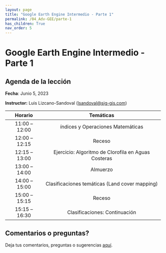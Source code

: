 ```yaml
---
layout: page
title: "Google Earth Engine Intermedio - Parte 1"
permalink: /04_Adv-GEE/parte-1
has_children: True
nav_order: 5
---
```


# Google Earth Engine Intermedio - Parte 1

## Agenda de la lección

**Fecha**: Junio 5, 2023

**Instructor:** Luis Lizcano-Sandoval ([lsandoval@sig-gis.com](lsandoval@sig-gis.com))

|    Horario    |                                                                    Temáticas                                                                    |
|:-------------:|:-----------------------------------------------------------------------------------------------------------------------------------------------:|
| 11:00 – 12:00 | índices y Operaciones Matemáticas                                                   |
| 12:00 – 12:15 | Receso                                                                              |
| 12:15 – 13:00 | Ejercicio: Algoritmo de Clorofila en Aguas Costeras                                 |
| 13:00 – 14:00 | Almuerzo                                                                            |
| 14:00 – 15:00 | Clasificaciones temáticas (Land cover mapping)                                      |
| 15:00 – 15:15 | Receso                                                                              |
| 15:15 – 16:30 | Clasificaciones: Continuación                                                       |

## Comentarios o preguntas?

Deja tus comentarios, preguntas o sugerencias [aquí](https://forms.gle/KhZKWRrz7o3NfVKR6).

